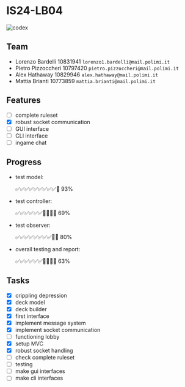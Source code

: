 # IS24-LB04
![codex](src/main/resources/graphics/CODEX_wallpaper_1080.jpg)
## Team
- Lorenzo Bardelli 10831941 `lorenzo1.bardelli@mail.polimi.it`
- Pietro Pizzoccheri 10797420 `pietro.pizzoccheri@mail.polimi.it`
- Alex Hathaway 10829946 `alex.hathaway@mail.polimi.it`
- Mattia Brianti 10773859 `mattia.brianti@mail.polimi.it`

## Features
- [ ] complete ruleset 
- [x] robust socket communication 
- [ ] GUI interface 
- [ ] CLI interface
- [ ] ingame chat 

## Progress
- test model:

  ✅✅✅✅✅✅✅✅✅🔲 93% 
- test controller:

  ✅✅✅✅✅✅🔲🔲🔲🔲 69%

- test observer:

  ✅✅✅✅✅✅✅✅🔲🔲 80%

- overall testing and report:

  ✅✅✅✅✅✅🔲🔲🔲🔲 63%

## Tasks
- [x] crippling depression
- [x] deck model
- [x] deck builder
- [x] first interface
- [x] implement message system
- [x] implement socket communication
- [ ] functioning lobby
- [x] setup MVC
- [x] robust socket handling
- [ ] check complete ruleset
- [ ] testing
- [ ] make gui interfaces
- [ ] make cli interfaces